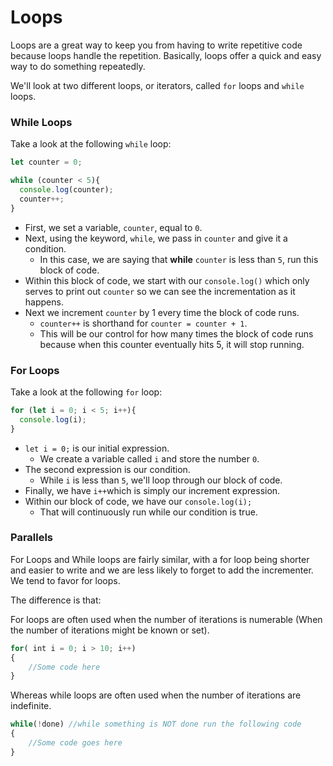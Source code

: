 # Loops

Loops are a great way to keep you from having to write repetitive code because loops handle the repetition. Basically, loops offer a quick and easy way to do something repeatedly. 

We'll look at two different loops, or iterators, called `for` loops and `while` loops.

### While Loops

Take a look at the following `while` loop: 

```javascript
let counter = 0;

while (counter < 5){
  console.log(counter);  
  counter++;
}
```

* First, we set a variable, `counter`, equal to `0`. 
* Next, using the keyword, `while`, we pass in `counter` and give it a condition. 
  * In this case, we are saying that **while** `counter` is less than `5`, run this block of code. 
* Within this block of code, we start with our `console.log()` which only serves to print out `counter` so we can see the incrementation as it happens.
* Next we increment `counter` by 1 every time the block of code runs. 
  * `counter++` is shorthand for `counter = counter + 1`. 
  * This will be our control for how many times the block of code runs because when this counter eventually hits 5, it will stop running. 

### For Loops

Take a look at the following `for` loop:

```javascript
for (let i = 0; i < 5; i++){
  console.log(i);
}
```

* `let i = 0;` is our initial expression. 
  * We create a variable called `i` and store the number `0`. 
* The second expression is our condition. 
  * While `i` is less than `5`, we'll loop through our block of code. 
* Finally, we have `i++`which is simply our increment expression. 
* Within our block of code, we have our `console.log(i);` 
  * That will continuously run while our condition is true.

### Parallels

For Loops and While loops are fairly similar, with a for loop being shorter and easier to write and we are less likely to forget to add the incrementer. We tend to favor for loops.

The difference is that:

For loops are often used when the number of iterations is numerable \(When the number of iterations might be known or set\).

```javascript
for( int i = 0; i > 10; i++)
{
    //Some code here
}
```

Whereas while loops are often used when the number of iterations are indefinite.

```javascript
while(!done) //while something is NOT done run the following code
{
    //Some code goes here
}
```


